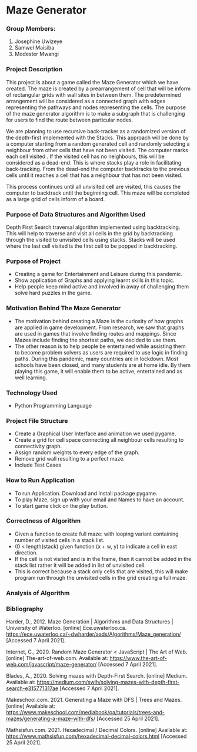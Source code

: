 # Maze Generator
### Group Members:
1. Josephine Uwizeye
2. Samwel Maisiba
3. Modester Mwangi
### Project Description

This project is about a game called the Maze Generator which we have created. The maze is created by a prearrangement of cell that will be 
inform of rectangular grids with wall sites in between them.
The predetermined arrangement will be considered as a connected graph with edges representing the pathways and nodes representing the cells.
The purpose of the maze generator algorithm is to make a subgraph that is challenging for users
to find the route between particular nodes. 

We are planning to use recursive back-tracker as a randomized version of the depth-first implemented with the 
Stacks. This approach will be done by a computer starting from a random generated cell and randomly selecting a neighbour from other cells
that have not been visited. The computer marks each cell visited . If the visited cell has no neighbours, this will be considered as a dead-end. This is where stacks play a role in facilitating back-tracking. 
From the dead-end the computer backtracks to the previous cells until it reaches a cell that has a neighbour that has not been visited.

This process continues until all unvisited cell are visited, this causes the computer to backtrack until the beginning cell. This maze will be completed as a large grid of cells 
inform of a board.

### Purpose of Data Structures and Algorithm Used
Depth First Search  traversal algorithm implemented using backtracking. This will help to traverse and visit
all cells in the grid by backtracking through the visited to unvisited cells using stacks.
Stacks will be used where the last cell visited is the first cell to be popped in backtracking.

### Purpose of Project
* Creating a game for Entertainment and Leisure during this pandemic.
* Show application of Graphs and applying learnt skills in this topic.
* Help people keep mind active and involved in away of challenging them solve hard puzzles in the game.

### Motivation Behind The Maze Generator
* The motivation behind creating a Maze is the curiosity of how graphs are applied in game development. From research, we saw that graphs are used in games that involve finding routes and mappings. Since Mazes include
 finding the shortest paths, we decided to use them.
* The other reason is to help people be entertained while assisting them to become problem 
solvers as users are required to use logic in finding paths. During this pandemic, many countries are in lockdown. Most schools have been closed, and many students are at home idle. By them playing this game, it will enable them to 
be active, entertained and as well learning.

### Technology Used
* Python Programming Language

### Project File Structure
* Create a Graphical User Interface and animation we used pygame.
* Create a grid for cell space connecting all neighbour cells resulting to connectivity graph.
* Assign random weights to every edge of the graph.
* Remove grid wall resulting to a perfect maze.
* Include Test Cases


### How to Run Application
* To run Application. Download and Install package pygame.
* To play Maze, sign up with your email and Names to have an account.
* To start game click on the play button.

### Correctness of Algorithm
* Given a function to create full maze:
with looping variant containing number of visited cells in 
a stack list.
* (0 < length(stack) given function (x + w, y) to indicate a cell in east direction.
* If the cell is not visited and is in the frame, then it cannot be added in the stack list rather it will be 
added in list of unvisited cell.
* This is correct because a stack only cells that are visited, this will make program run through the unvisited cells in the grid
creating a full maze.

  
### Analysis of Algorithm




### Bibliography
Harder, D., 2012. Maze Generation | Algorithms and Data Structures | University of Waterloo. [online] Ece.uwaterloo.ca. <https://ece.uwaterloo.ca/~dwharder/aads/Algorithms/Maze_generation/> 
[Accessed 7 April 2021].

Internet, C., 2020. Random Maze Generator < JavaScript | The Art of Web. [online] The-art-of-web.com. Available at: 
<https://www.the-art-of-web.com/javascript/maze-generator/> [Accessed 7 April 2021].

Blades, A., 2020. Solving mazes with Depth-First Search. [online] Medium. Available at:
 <https://medium.com/swlh/solving-mazes-with-depth-first-search-e315771317ae> [Accessed 7 April 2021].

Makeschool.com. 2021. Generating a Maze with DFS | Trees and Mazes. [online] Available at: 
<https://www.makeschool.com/mediabook/oa/tutorials/trees-and-mazes/generating-a-maze-with-dfs/> 
[Accessed 25 April 2021].

Mathsisfun.com. 2021. Hexadecimal / Decimal Colors. [online] Available at: <https://www.mathsisfun.com/hexadecimal-decimal-colors.html> 
[Accessed 25 April 2021].








